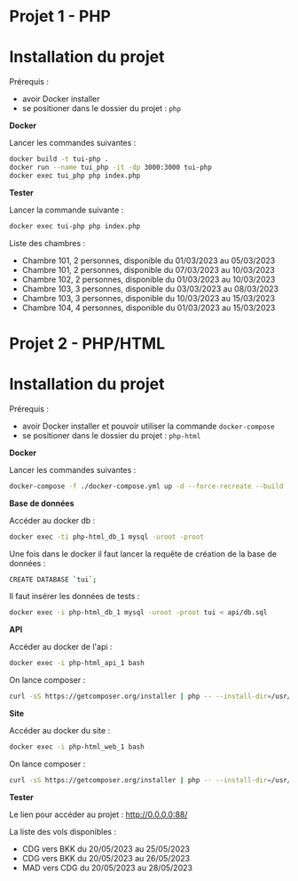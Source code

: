 # Projet 1 - PHP

# Installation du projet

Prérequis :
- avoir Docker installer
- se positioner dans le dossier du projet : `php`

**Docker**

Lancer les commandes suivantes :
```bash
docker build -t tui-php .
docker run --name tui_php -it -dp 3000:3000 tui-php
docker exec tui_php php index.php
```

**Tester**

Lancer la commande suivante :
```bash
docker exec tui-php php index.php
```

Liste des chambres :
- Chambre 101, 2 personnes, disponible du 01/03/2023 au 05/03/2023
- Chambre 101, 2 personnes, disponible du 07/03/2023 au 10/03/2023
- Chambre 102, 2 personnes, disponible du 01/03/2023 au 10/03/2023
- Chambre 103, 3 personnes, disponible du 03/03/2023 au 08/03/2023
- Chambre 103, 3 personnes, disponible du 10/03/2023 au 15/03/2023
- Chambre 104, 4 personnes, disponible du 01/03/2023 au 15/03/2023

# Projet 2 - PHP/HTML

# Installation du projet

Prérequis :
- avoir Docker installer et pouvoir utiliser la commande `docker-compose`
- se positioner dans le dossier du projet : `php-html`

**Docker**

Lancer les commandes suivantes :
```bash
docker-compose -f ./docker-compose.yml up -d --force-recreate --build
```

**Base de données**

Accéder au docker db :
```bash
docker exec -ti php-html_db_1 mysql -uroot -proot
```
Une fois dans le docker il faut lancer la requête de création de la base de données :
```bash
CREATE DATABASE `tui`;
```

Il faut insérer les données de tests :
```bash
docker exec -i php-html_db_1 mysql -uroot -proot tui < api/db.sql 
```

**API**

Accéder au docker de l'api :
```bash
docker exec -i php-html_api_1 bash
```

On lance composer :
```bash
curl -sS https://getcomposer.org/installer | php -- --install-dir=/usr/local/bin --filename=composer | composer install
```

**Site**

Accéder au docker du site :
```bash
docker exec -i php-html_web_1 bash
```

On lance composer :
```bash
curl -sS https://getcomposer.org/installer | php -- --install-dir=/usr/local/bin --filename=composer | composer install
```

**Tester**

Le lien pour accéder au projet : http://0.0.0.0:88/

La liste des vols disponibles :
- CDG vers BKK du 20/05/2023 au 25/05/2023
- CDG vers BKK du 20/05/2023 au 26/05/2023
- MAD vers CDG du 20/05/2023 au 28/05/2023
